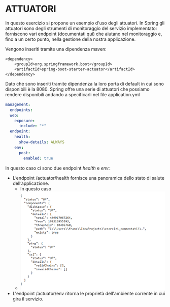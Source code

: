 # ATTUATORI
In questo esercizio si propone un esempio d'uso degli attuatori. 
In Spring gli attuatori sono degli strumenti di monitoraggio del servizio implementato: forniscono vari endpoint (documentati qui) che aiutano nel monitoraggio e, fino a un certo punto, nella gestione della nostra applicazione.

Vengono inseriti tramite una dipendenza maven:

```
<dependency>
    <groupId>org.springframework.boot</groupId>
    <artifactId>spring-boot-starter-actuator</artifactId>
</dependency>
```

Dato che sono inseriti tramite dipendenza la loro porta di default in cui sono disponibili è la 8080. Spring offre una serie di attuatori che possiamo rendere disponibili andando a specificarli nel file application.yml
```yml
management:
  endpoints:
  web:
    exposure:
      include: "*"
  endpoint:
    health:
      show-details: ALWAYS
    env:
      post:
        enabled: true
```

In questo caso ci sono due endpoint _health_ e _env_: 
- L’endpoint /actuator/health fornisce una panoramica dello stato di salute dell’applicazione.
  - In questo caso 
  - ![img.png](img.png)
- L'endpoint /actuator/env ritorna le proprietà dell'ambiente corrente in cui gira il servizio.